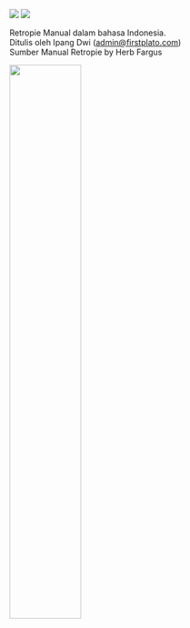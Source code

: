 <img src="https://img.shields.io/github/license/ipang-dwi/xdesktop.svg" /> <img src="https://img.shields.io/badge/lab-firstplato.com-red.svg" />

Retropie Manual dalam bahasa Indonesia.
<br>Ditulis oleh Ipang Dwi (admin@firstplato.com)
<br>Sumber Manual Retropie by Herb Fargus

<img src="https://raw.githubusercontent.com/ipang-dwi/retopie-manual/master/cover.jpg" width=50% height=50% />
